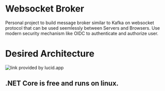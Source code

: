 # Websocket Broker

Personal project to build message broker similar to Kafka on websocket protocol that can be used seemlessly between Servers and Browsers. Use modern security mechanism like OIDC to authenticate and authorize user. 

# Desired Architecture

![link provided by lucid.app](https://lucid.app/publicSegments/view/e04876f8-d51e-4e52-95dd-1b69098eeaf8/image.png)


## .NET Core is free and runs on linux.